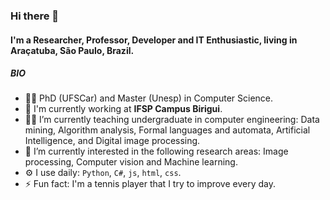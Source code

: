 ### Hi there 👋

#### I'm a Researcher, Professor, Developer and IT Enthusiastic, living in Araçatuba, São Paulo, Brazil.

##### BIO

- :man_student: PhD (UFSCar) and Master (Unesp) in Computer Science.
- 🏢 I'm currently working at **IFSP Campus Birigui**. 
- :man_teacher: I’m currently teaching undergraduate in computer engineering: Data mining, Algorithm analysis, Formal languages and automata, Artificial Intelligence, and Digital image processing.
- 🔭 I’m currently interested in the following research areas: Image processing, Computer vision and Machine learning.
- ⚙️ I use daily: `Python`, `C#`, `js`, `html`, `css`.
- ⚡️ Fun fact: I'm a tennis player that I try to improve every day.


<!--
**murilovarges/murilovarges** is a ✨ _special_ ✨ repository because its `README.md` (this file) appears on your GitHub profile.

Here are some ideas to get you started:

- 🔭 I’m currently working on ...
- 🌱 I’m currently learning ...
- 👯 I’m looking to collaborate on ...
- 🤔 I’m looking for help with ...
- 💬 Ask me about ...
- 📫 How to reach me: ...
- 😄 Pronouns: ...
- ⚡ Fun fact: ...
-->



